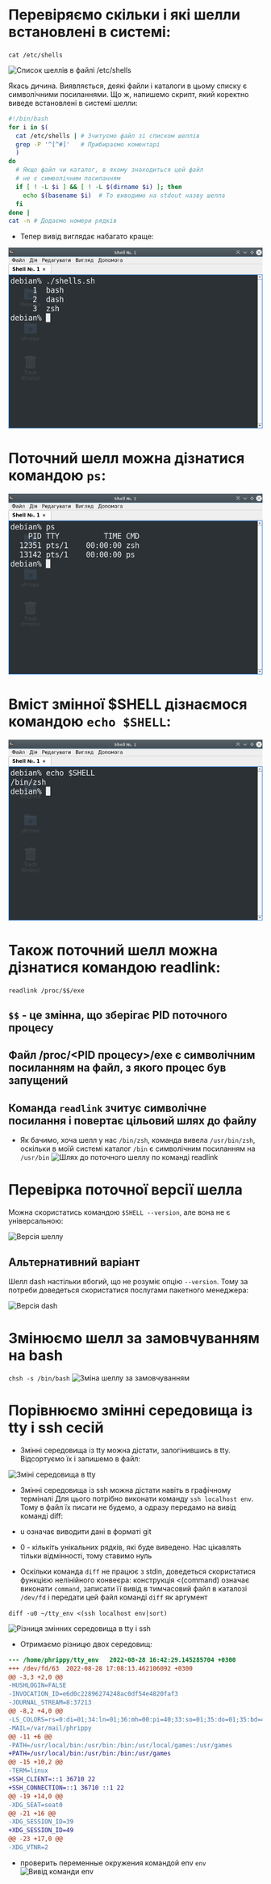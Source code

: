 # Перевіряємо скільки і які шелли встановлені в системі:

```cat /etc/shells```

![Список шеллів в файлі /etc/shells](etc_shells.png)

Якась дичина. Виявляється, деякі файли і каталоги в цьому списку є символічними посиланнями. Що ж, напишемо скрипт, який коректно виведе встановлені в системі шелли:

```bash
#!/bin/bash
for i in $(
  cat /etc/shells | # Зчитуємо файл зі списком шеллів
  grep -P '^[^#]'   # Прибираємо коментарі
  )
do
  # Якщо файл чи каталог, в якому знаходиться цей файл
  # не є символічним посиланням
  if [ ! -L $i ] && [ ! -L $(dirname $i) ]; then
    echo $(basename $i)  # То виводимо на stdout назву шелла
  fi
done |
cat -n # Додаємо номери рядків
```

* Тепер вивід виглядає набагато краще:

![Список шеллів](etc_shells_script.png)

# Поточний шелл можна дізнатися командою `ps`:

![Вивід команди ps](ps.png)

# Вміст змінної $SHELL дізнаємося командою `echo $SHELL`:

![Значення змінної $SHELL](shell_var.png)

# Також поточний шелл можна дізнатися командою readlink:

```readlink /proc/$$/exe```

## `$$` - це змінна, що зберігає PID поточного процесу
## Файл /proc/<PID процесу>/exe є символічним посиланням на файл, з якого процес був запущений
## Команда `readlink` зчитує символічне посилання і повертає цільовий шлях до файлу
* Як бачимо, хоча шелл у нас `/bin/zsh`, команда вивела `/usr/bin/zsh`, оскільки в моїй системі каталог `/bin` є символічним посиланням на `/usr/bin`
![Шлях до поточного шеллу по команді readlink](readlink_proc.png)

# Перевірка поточної версії шелла
Можна скористатись командою `$SHELL --version`, але вона не є універсальною:

![Версія шеллу](shell_version.png)

## Альтернативний варіант

Шелл dash настільки вбогий, що не розуміє опцію `--version`. Тому за потреби доведеться скористатися послугами пакетного менеджера:

![Версія dash](dash.png)

# Змінюємо шелл за замовчуванням на bash

```chsh -s /bin/bash```
![Зміна шеллу за замовчуванням](chsh.png)

# Порівнюємо змінні середовища із tty і ssh сесій
* Змінні середовища із tty можна дістати, залогінившись в tty. Відсортуємо їх і запишемо в файл:

![Зміні середовища в tty](tty_env.png)

* Змінні середовища із ssh можна дістати навіть в графічному терміналі
Для цього потрібно виконати команду `ssh localhost env`. Тому в файл їх писати не будемо, а одразу передамо на вивід команді diff:

* u означає виводити дані в форматі git
* 0 - кількіть унікальних рядків, які буде виведено. Нас цікавлять тільки відмінності, тому ставимо нуль
* Оскільки команда `diff` не працює з stdin, доведеться скористатися функцією нелінійного конвеєра:
конструкція <(command) означає виконати `command`, записати її вивід в тимчасовий файл в каталозі `/dev/fd` і передати цей файл команді `diff` як аргумент

```diff -u0 ~/tty_env <(ssh localhost env|sort)```

![Різниця змінних середовища в tty і ssh](env_diff.png)

* Отримаємо різницю двох середовищ:

```diff
--- /home/phrippy/tty_env	2022-08-28 16:42:29.145285704 +0300
+++ /dev/fd/63	2022-08-28 17:08:13.462106092 +0300
@@ -3,3 +2,0 @@
-HUSHLOGIN=FALSE
-INVOCATION_ID=e6d0c22896274248ac0df54e4820faf3
-JOURNAL_STREAM=8:37213
@@ -8,2 +4,0 @@
-LS_COLORS=rs=0:di=01;34:ln=01;36:mh=00:pi=40;33:so=01;35:do=01;35:bd=40;33;01:cd=40;33;01:or=40;31;01:mi=00:su=37;41:sg=30;43:ca=30;41:tw=30;42:ow=34;42:st=37;44:ex=01;32:*.tar=01;31:*.tgz=01;31:*.arc=01;31:*.arj=01;31:*.taz=01;31:*.lha=01;31:*.lz4=01;31:*.lzh=01;31:*.lzma=01;31:*.tlz=01;31:*.txz=01;31:*.tzo=01;31:*.t7z=01;31:*.zip=01;31:*.z=01;31:*.dz=01;31:*.gz=01;31:*.lrz=01;31:*.lz=01;31:*.lzo=01;31:*.xz=01;31:*.zst=01;31:*.tzst=01;31:*.bz2=01;31:*.bz=01;31:*.tbz=01;31:*.tbz2=01;31:*.tz=01;31:*.deb=01;31:*.rpm=01;31:*.jar=01;31:*.war=01;31:*.ear=01;31:*.sar=01;31:*.rar=01;31:*.alz=01;31:*.ace=01;31:*.zoo=01;31:*.cpio=01;31:*.7z=01;31:*.rz=01;31:*.cab=01;31:*.wim=01;31:*.swm=01;31:*.dwm=01;31:*.esd=01;31:*.jpg=01;35:*.jpeg=01;35:*.mjpg=01;35:*.mjpeg=01;35:*.gif=01;35:*.bmp=01;35:*.pbm=01;35:*.pgm=01;35:*.ppm=01;35:*.tga=01;35:*.xbm=01;35:*.xpm=01;35:*.tif=01;35:*.tiff=01;35:*.png=01;35:*.svg=01;35:*.svgz=01;35:*.mng=01;35:*.pcx=01;35:*.mov=01;35:*.mpg=01;35:*.mpeg=01;35:*.m2v=01;35:*.mkv=01;35:*.webm=01;35:*.webp=01;35:*.ogm=01;35:*.mp4=01;35:*.m4v=01;35:*.mp4v=01;35:*.vob=01;35:*.qt=01;35:*.nuv=01;35:*.wmv=01;35:*.asf=01;35:*.rm=01;35:*.rmvb=01;35:*.flc=01;35:*.avi=01;35:*.fli=01;35:*.flv=01;35:*.gl=01;35:*.dl=01;35:*.xcf=01;35:*.xwd=01;35:*.yuv=01;35:*.cgm=01;35:*.emf=01;35:*.ogv=01;35:*.ogx=01;35:*.aac=00;36:*.au=00;36:*.flac=00;36:*.m4a=00;36:*.mid=00;36:*.midi=00;36:*.mka=00;36:*.mp3=00;36:*.mpc=00;36:*.ogg=00;36:*.ra=00;36:*.wav=00;36:*.oga=00;36:*.opus=00;36:*.spx=00;36:*.xspf=00;36:
-MAIL=/var/mail/phrippy
@@ -11 +6 @@
-PATH=/usr/local/bin:/usr/bin:/bin:/usr/local/games:/usr/games
+PATH=/usr/local/bin:/usr/bin:/bin:/usr/games
@@ -15 +10,2 @@
-TERM=linux
+SSH_CLIENT=::1 36710 22
+SSH_CONNECTION=::1 36710 ::1 22
@@ -19 +14,0 @@
-XDG_SEAT=seat0
@@ -21 +16 @@
-XDG_SESSION_ID=39
+XDG_SESSION_ID=49
@@ -23 +17,0 @@
-XDG_VTNR=2
```

* проверить переменные окружения командой env
```env```
![Вивід команди env](env.png)
